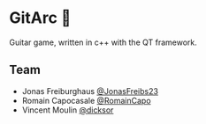 # GitArc :guitar:

Guitar game, written in c++ with the QT framework.

## Team

* Jonas Freiburghaus [@JonasFreibs23](https://github.com/JonasFreibs23)
* Romain Capocasale [@RomainCapo](https://github.com/RomainCapo)
* Vincent Moulin [@dicksor](https://github.com/dicksor)
